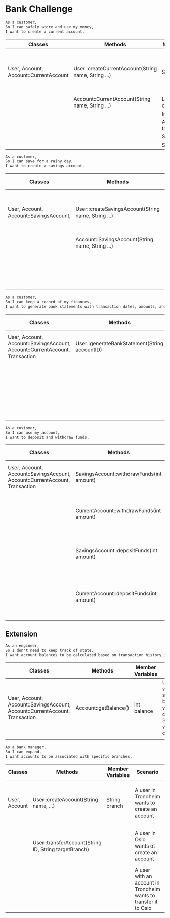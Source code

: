 # Bank Challenge

````dtd
As a customer,
So I can safely store and use my money,
I want to create a current account.
````

| Classes                                | Methods                                             | Member Variable                           | Scenario                           | Output/Result                                                                   |
|----------------------------------------|-----------------------------------------------------|-------------------------------------------|------------------------------------|---------------------------------------------------------------------------------|
| User, Account, Account::CurrentAccount | User::createCurrentAccount(String name, String ...) | String userName                           | I want to create a current account | A current account is made, with a generated ID, 0 funds, and saved creationDate |
|                                        | Account::CurrentAccount(String name, String ...)    | LocalDate creationDate                    |                                    |                                                                                 |
|                                        |                                                     | Integer balance                           |                                    |                                                                                 |
|                                        |                                                     | ArrayList<Transaction> transactionHistory |                                    |                                                                                 |
|                                        |                                                     | String userID                             |                                    |                                                                                 |
|                                        |                                                     | String accountID                          |                                    |                                                                                 |

````dtd
As a customer,
So I can save for a rainy day,
I want to create a savings account.
````

| Classes                                   | Methods                                             | Member Variables                          | Scenario                           | Output/Result                                                                  |
|-------------------------------------------|-----------------------------------------------------|-------------------------------------------|------------------------------------|--------------------------------------------------------------------------------|
| User, Account, Account::SavingsAccount,   | User::createSavingsAccount(String name, String ...) | String userName                           | I want to create a savings account | A savings account is made,with a generated ID, 0 funds, and saved creationDate |
|                                           | Account::SavingsAccount(String name, String ...)    | LocalDate creationDate                    |                                    |                                                                                |
|                                           |                                                     | Integer balance                           |                                    |                                                                                |
|                                           |                                                     | ArrayList<Transaction> transactionHistory |                                    |                                                                                |
|                                           |                                                     | String userID                             |                                    |                                                                                |
|                                           |                                                     | String accountID                          |                                    |                                                                                |

````dtd
As a customer,
So I can keep a record of my finances,
I want to generate bank statements with transaction dates, amounts, and balance at the time of transaction.
````

| Classes                                                                      | Methods                                       | Member Variables                                   | Scenario                             | Output/Result                                                 |
|------------------------------------------------------------------------------|-----------------------------------------------|----------------------------------------------------|--------------------------------------|---------------------------------------------------------------|
| User, Account, Account::SavingsAccount, Account::CurrentAccount, Transaction | User::generateBankStatement(String accountID) | Account::ArrayList<Transaction> transactionHistory | I have made one or more transactions | The transactions in the lsit are shown as a table             |
|                                                                              |                                               | String userName                                    | I have made no transactions          | The transactions list is empty, and the table has no contents |
|                                                                              |                                               | String userID                                      |                                      |                                                               |
|                                                                              |                                               | String accountID                                   |                                      |                                                               |

````dtd
As a customer,
So I can use my account,
I want to deposit and withdraw funds.
````

| Classes                                                                      | Methods                                   | Member Variables                          | Scenario                                                            | Output/Results                                                                             |
|------------------------------------------------------------------------------|-------------------------------------------|-------------------------------------------|---------------------------------------------------------------------|--------------------------------------------------------------------------------------------|
| User, Account, Account::SavingsAccount, Account::CurrentAccount, Transaction | SavingsAccount::withdrawFunds(int amount) | ArrayList<Transaction> transactionHistory | I want to deposit to my current/savings account 500 money           | 500 is added to the balance of the account                                                 |
|                                                                              | CurrentAccount::withdrawFunds(int amount) | String accountID                          | I want to withdraw 500 from my current/savings account, it has 1000 | 500 is withdrawn, account balance is now 500                                               |
|                                                                              | SavingsAccount::depositFunds(int amount)  | LocalDate transactionDate                 | I want to withdraw 500 from my current account, it has 300          | 500 is withdrawn, account balance is now -200                                              |
|                                                                              | CurrentAccount::depositFunds(int amount)  | LocalTime transactionTime                 | I want to withdraw 500 from my savings account, it has 300          | A message is displayed showing user the account does not have enough funds. No action done |

## Extension

````dtd
As an engineer,
So I don't need to keep track of state,
I want account balances to be calculated based on transaction history instead of stored in memory.
````

| Classes                                                                      | Methods               | Member Variables | Scenario                                                              | Output/Result                        |
|------------------------------------------------------------------------------|-----------------------|------------------|-----------------------------------------------------------------------|--------------------------------------|
| User, Account, Account::SavingsAccount, Account::CurrentAccount, Transaction | Account::getBalance() | int balance      | User wants to see balance, with a deposit of 300 av withdrawal of 100 | The balance is calculated, being 200 |
|                                                                              |                       |                  |                                                                       |                                      |

````dtd
As a bank manager,
So I can expand,
I want accounts to be associated with specific branches.
````

| Classes       | Methods                                               | Member Variables | Scenario                                                         | Output/Result                                                       |
|---------------|-------------------------------------------------------|------------------|------------------------------------------------------------------|---------------------------------------------------------------------|
| User, Account | User::createAccount(String name, ...)                 | String branch    | A user in Trondheim wants to create an account                   | The account is created, and is associated with the Trondheim branch |
|               | User::transferAccount(String ID, String targetBranch) |                  | A user in Oslo wants ot create an account                        | The account is created, and is associated with the Oslo branch      |
|               |                                                       |                  | A user with an account in Trondheim wants to transfer it to Oslo | The branch the account is associated with is changed to Oslo        |
